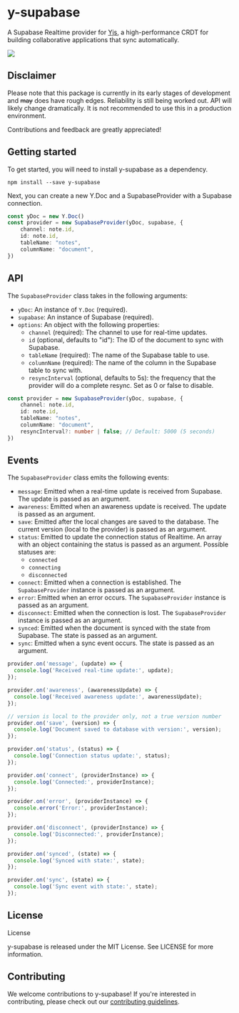 # y-supabase

A Supabase Realtime provider for [Yjs](https://yjs.dev), a high-performance CRDT for building collaborative applications that sync automatically.

![](https://i.imgur.com/FgENXUU.gif)

## Disclaimer
Please note that this package is currently in its early stages of development and ~~may~~ does have rough edges. Reliability is still being worked out. API will likely change dramatically. It is not recommended to use this in a production environment.

Contributions and feedback are greatly appreciated!

## Getting started

To get started, you will need to install y-supabase as a dependency.

`npm install --save y-supabase`

Next, you can create a new Y.Doc and a SupabaseProvider with a Supabase connection.

```typescript
const yDoc = new Y.Doc()
const provider = new SupabaseProvider(yDoc, supabase, {
    channel: note.id,
    id: note.id,
    tableName: "notes",
    columnName: "document",
})
```

## API

The `SupabaseProvider` class takes in the following arguments:

- `yDoc`: An instance of `Y.Doc` (required).
- `supabase`: An instance of Supabase (required).
- `options`: An object with the following properties:
    - `channel` (required): The channel to use for real-time updates.
    - `id` (optional, defaults to "id"): The ID of the document to sync with Supabase.
    - `tableName` (required): The name of the Supabase table to use.
    - `columnName` (required): The name of the column in the Supabase table to sync with.
    - `resyncInterval` (optional, defaults to 5s): the frequency that the provider will do a complete resync. Set as 0 or false to disable.

```typescript
const provider = new SupabaseProvider(yDoc, supabase, {
    channel: note.id,
    id: note.id,
    tableName: "notes",
    columnName: "document",
    resyncInterval?: number | false; // Default: 5000 (5 seconds)
})
```

## Events

The `SupabaseProvider` class emits the following events:

- `message`: Emitted when a real-time update is received from Supabase. The update is passed as an argument.
- `awareness`: Emitted when an awareness update is received. The update is passed as an argument.
- `save`: Emitted after the local changes are saved to the database. The current version (local to the provider) is passed as an argument.
- `status`: Emitted to update the connection status of Realtime. An array with an object containing the status is passed as an argument. Possible statuses are:
  - `connected`
  - `connecting`
  - `disconnected`
- `connect`: Emitted when a connection is established. The `SupabaseProvider` instance is passed as an argument.
- `error`: Emitted when an error occurs. The `SupabaseProvider` instance is passed as an argument.
- `disconnect`: Emitted when the connection is lost. The `SupabaseProvider` instance is passed as an argument.
- `synced`: Emitted when the document is synced with the state from Supabase. The state is passed as an argument.
- `sync`: Emitted when a sync event occurs. The state is passed as an argument.

```typescript
provider.on('message', (update) => {
  console.log('Received real-time update:', update);
});

provider.on('awareness', (awarenessUpdate) => {
  console.log('Received awareness update:', awarenessUpdate);
});

// version is local to the provider only, not a true version number
provider.on('save', (version) => {
  console.log('Document saved to database with version:', version);
});

provider.on('status', (status) => {
  console.log('Connection status update:', status);
});

provider.on('connect', (providerInstance) => {
  console.log('Connected:', providerInstance);
});

provider.on('error', (providerInstance) => {
  console.error('Error:', providerInstance);
});

provider.on('disconnect', (providerInstance) => {
  console.log('Disconnected:', providerInstance);
});

provider.on('synced', (state) => {
  console.log('Synced with state:', state);
});

provider.on('sync', (state) => {
  console.log('Sync event with state:', state);
});
```


## License

License

y-supabase is released under the MIT License. See LICENSE for more information.

## Contributing

We welcome contributions to y-supabase! If you're interested in contributing, please check out our [contributing guidelines]("./CONTRIBUTIONS.md").

